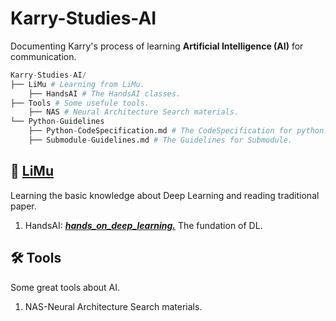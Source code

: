 # Karry-Studies-AI

Documenting Karry's process of learning **Artificial Intelligence (AI)** for communication. 

```python
Karry-Studies-AI/
├── LiMu # Learning from LiMu.
    ├── HandsAI # The HandsAI classes.
├── Tools # Some usefule tools.
    ├── NAS # Neural Architecture Search materials.
└── Python-Guidelines
    ├── Python-CodeSpecification.md # The CodeSpecification for python.
    ├── Submodule-Guidelines.md # The Guidelines for Submodule. 
```

## 📖 [LiMu](https://space.bilibili.com/1567748478)

Learning the basic knowledge about Deep Learning and reading traditional paper.

1. HandsAI: *<u>**[hands_on_deep_learning.](https://space.bilibili.com/1567748478/channel/seriesdetail?sid=358497)**</u>* The fundation of DL.



## :hammer_and_wrench: Tools

Some great tools about AI.

1. NAS-Neural Architecture Search materials.
